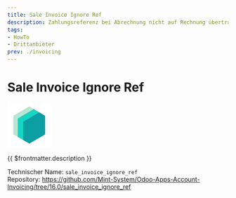 ```yaml
---
title: Sale Invoice Ignore Ref
description: Zahlungsreferenz bei Abrechnung nicht auf Rechnung übertragen.
tags:
- HowTo
- Drittanbieter
prev: ./invoicing
---
```

# Sale Invoice Ignore Ref

![icon_oms_box](attachments/icons_odoo_mint_system.png)

{{ $frontmatter.description }}

Technischer Name: `sale_invoice_ignore_ref`\
Repository: <https://github.com/Mint-System/Odoo-Apps-Account-Invoicing/tree/16.0/sale_invoice_ignore_ref>